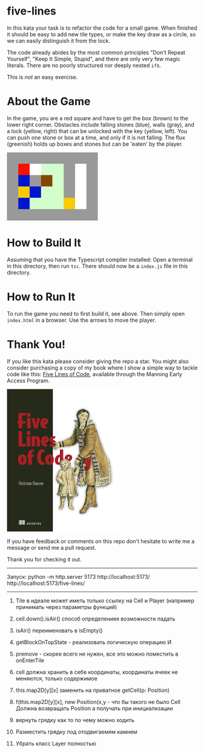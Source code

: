 # five-lines

In this kata your task is to refactor the code for a small game. When finished it should be easy to add new tile types, or make the key draw as a circle, so we can easily distinguish it from the lock. 

The code already abides by the most common principles "Don't Repeat Yourself", "Keep It Simple, Stupid", and there are only very few magic literals. There are no poorly structured nor deeply nested `if`s.

This is *not* an easy exercise.

# About the Game
In the game, you are a red square and have to get the box (brown) to the lower right corner. Obstacles include falling stones (blue), walls (gray), and a lock (yellow, right) that can be unlocked with the key (yellow, left). You can push one stone or box at a time, and only if it is not falling. The flux (greenish) holds up boxes and stones but can be 'eaten' by the player. 

![Screenshot of the game](game.png)

# How to Build It
Assuming that you have the Typescript compiler installed: Open a terminal in this directory, then run `tsc`. There should now be a `index.js` file in this directory.

# How to Run It
To run the game you need to first build it, see above. Then simply open `index.html` in a browser. Use the arrows to move the player.

# Thank You!
If you like this kata please consider giving the repo a star. You might also consider purchasing a copy of my book where I show a simple way to tackle code like this: [Five Lines of Code](https://www.manning.com/books/five-lines-of-code), available through the Manning Early Access Program.

[![Five Lines of Code](frontpage.png)](https://www.manning.com/books/five-lines-of-code)

If you have feedback or comments on this repo don't hesitate to write me a message or send me a pull request. 

Thank you for checking it out.

----

Запуск:
python -m http.server 5173
http://localhost:5173/
http://localhost:5173/five-lines/


----

1. Tile в идеале может иметь только ссылку на Cell и Player (например принимать через параметры функций)

2. cell.down().isAir() способ определениея возможности падать

3. isAir() переименовать в isEmpty()

4. getBlockOnTopState - реализовать логическую операцию И 

5. premove - скорее всего не нужен, все это можно поместить в onEnterTile

6. cell должна хранить в себе координаты, координаты ячеек не меняются, только содержимое

7. this.map2D[y][x] заменить на приватное getCell(p: Position)

8. f(this.map2D[y][x], new Position(x,y - что бы такого не было Cell Должна возвращать Position а получать при инициализации

9. вернуть грядку как то по чему можно ходить

10. Разместить грядку под отодвигаемям камнем

11. Убрать класс Layer полностью